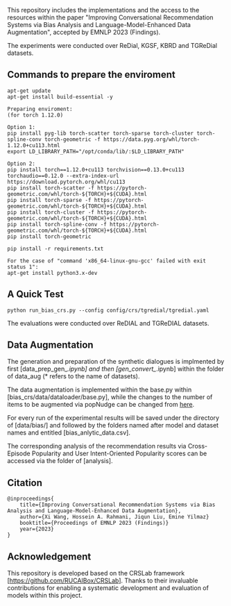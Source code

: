 This repository includes the implementations and the access to the resources within the paper "Improving Conversational Recommendation Systems via Bias Analysis and
Language-Model-Enhanced Data Augmentation", accepted by EMNLP 2023 (Findings). 

The experiments were conducted over ReDial, KGSF, KBRD and TGReDial datasets.

## Commands to prepare the enviroment

```
apt-get update
apt-get install build-essential -y

Preparing enviroment:
(for torch 1.12.0)

Option 1: 
pip install pyg-lib torch-scatter torch-sparse torch-cluster torch-spline-conv torch-geometric -f https://data.pyg.org/whl/torch-1.12.0+cu113.html
export LD_LIBRARY_PATH="/opt/conda/lib/:$LD_LIBRARY_PATH"

Option 2:
pip install torch==1.12.0+cu113 torchvision==0.13.0+cu113 torchaudio==0.12.0 --extra-index-url https://download.pytorch.org/whl/cu113 
pip install torch-scatter -f https://pytorch-geometric.com/whl/torch-${TORCH}+${CUDA}.html
pip install torch-sparse -f https://pytorch-geometric.com/whl/torch-${TORCH}+${CUDA}.html
pip install torch-cluster -f https://pytorch-geometric.com/whl/torch-${TORCH}+${CUDA}.html
pip install torch-spline-conv -f https://pytorch-geometric.com/whl/torch-${TORCH}+${CUDA}.html
pip install torch-geometric

pip install -r requirements.txt

For the case of "command 'x86_64-linux-gnu-gcc' failed with exit status 1":
apt-get install python3.x-dev
```


## A Quick Test
```
python run_bias_crs.py --config config/crs/tgredial/tgredial.yaml
```

The evaluations were conducted over ReDIAL and TGReDIAL datasets.

## Data Augmentation
The generation and preparation of the synthetic dialogues is implmented by first [data_prep_gen_*.ipynb] and then [gen_convert_*.ipynb] within the folder of data_aug (* refers to the name of datasets).

The data augmentation is implemented within the base.py within [bias_crs/data/dataloader/base.py], while the changes to the number of items to be augmented via popNudge can be changed from [here](https://github.com/wangxieric/Bias-CRS/blob/4bffa32179999a3645eba16874cc5d60b3b04e99/bias_crs/data/dataloader/base.py#L336C1-L336C81).

For every run of the experimental results will be saved under the directory of [data/bias/] and followed by the folders named after model and dataset names and entitled [bias_anlytic_data.csv].

The corresponding analysis of the recommendation results via Cross-Episode Popularity and User Intent-Oriented Popularity scores can be accessed via the folder of [analysis].


## Citation
```
@inproceedings{
    title={Improving Conversational Recommendation Systems via Bias Analysis and Language-Model-Enhanced Data Augmentation},
    author={Xi Wang, Hossein A. Rahmani, Jiqun Liu, Emine Yilmaz}
    booktitle={Proceedings of EMNLP 2023 (Findings)}
    year={2023}
}
```

## Acknowledgement

This repository is developed based on the CRSLab framework [https://github.com/RUCAIBox/CRSLab]. Thanks to their invaluable contributions for enabling a systematic development and evaluation of models within this project. 